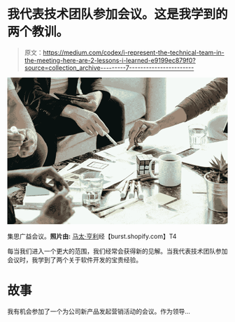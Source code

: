 # 我代表技术团队参加会议。这是我学到的两个教训。

> 原文：<https://medium.com/codex/i-represent-the-technical-team-in-the-meeting-here-are-2-lessons-i-learned-e9199ec879f0?source=collection_archive---------7----------------------->

![](img/268e9e6740c442bc5b1302fa08323d7b.png)

集思广益会议。**照片由:** [马太·亨利](https://burst.shopify.com/@matthew_henry)经【burst.shopify.com】T4

每当我们进入一个更大的范围，我们经常会获得新的见解。当我代表技术团队参加会议时，我学到了两个关于软件开发的宝贵经验。

# **故事**

我有机会参加了一个为公司新产品发起营销活动的会议。作为领导…